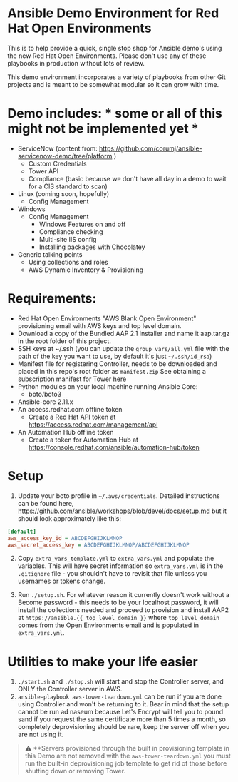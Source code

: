 # Ansible Demo Environment for Red Hat Open Environments 
This is to help provide a quick, single stop shop for Ansible demo's using the new Red Hat Open Environments.  Please don't use any of these playbooks in production without lots of review.  

This demo environment incorporates a variety of playbooks from other Git projects and is meant to be somewhat modular so it can grow with time.  

# Demo includes: * some or all of this might not be implemented yet *
  * ServiceNow (content from: https://github.com/corumj/ansible-servicenow-demo/tree/platform )
    * Custom Credentials
    * Tower API 
    * Compliance (basic because we don't have all day in a demo to wait for a CIS standard to scan)
  * Linux (coming soon, hopefully)
    * Config Management 
  * Windows 
    * Config Management 
      * Windows Features on and off
      * Compliance checking 
      * Multi-site IIS config 
      * Installing packages with Chocolatey
  * Generic talking points
    * Using collections and roles
    * AWS Dynamic Inventory & Provisioning
  

# Requirements:
  * Red Hat Open Environments "AWS Blank Open Environment" provisioning email with AWS keys and top level domain.
  * Download a copy of the Bundled AAP 2.1 installer and name it aap.tar.gz in the root folder of this project.  
  * SSH keys at ~/.ssh (you can update the `group_vars/all.yml` file with the path of the key you want to use, by default it's just `~/.ssh/id_rsa`)
  * Manifest file for registering Controller, needs to be downloaded and placed in this repo's root folder as `manifest.zip`  See obtaining a subscription manifest for Tower [here](https://docs.ansible.com/ansible-tower/latest/html/userguide/import_license.html#obtaining-a-subscriptions-manifest)
  * Python modules on your local machine running Ansible Core:
    * boto/boto3 
  * Ansible-core 2.11.x
  * An access.redhat.com offline token 
    - Create a Red Hat API token at https://access.redhat.com/management/api 
  * An Automation Hub offline token
    - Create a token for Automation Hub at https://console.redhat.com/ansible/automation-hub/token
    
# Setup
1. Update your boto profile in `~/.aws/credentials`.  Detailed instructions can be found here, https://github.com/ansible/workshops/blob/devel/docs/setup.md but it should look approximately like this:
```ini
[default]
aws_access_key_id = ABCDEFGHIJKLMNOP
aws_secret_access_key = ABCDEFGHIJKLMNOP/ABCDEFGHIJKLMNOP
```

2. Copy `extra_vars_template.yml` to `extra_vars.yml` and populate the variables.  This will have secret information so `extra_vars.yml` is in the `.gitignore` file - you shouldn't have to revisit that file unless you usernames or tokens change.  

3. Run `./setup.sh`.  For whatever reason it currently doesn't work without a Become password - this needs to be your localhost password, it will install the collections needed and proceed to provision and install AAP2 at `https://ansible.{{ top_level_domain }}` where `top_level_domain` comes from the Open Environments email and is populated in `extra_vars.yml`.

# Utilities to make your life easier
1. `./start.sh` and `./stop.sh` will start and stop the Controller server, and ONLY the Controller server in AWS.
3. `ansible-playbook aws-tower-teardown.yml` can be run if you are done using Controller and won't be returning to it.  Bear in mind that the setup cannot be run ad naseum because Let's Encrypt will tell you to pound sand if you request the same certificate more than 5 times a month, so completely deprovisioning should be rare, keep the server off when you are not using it.  
> :warning: **Servers provisioned through the built in provisioning template in this Demo are not removed with the `aws-tower-teardown.yml` you must run the built-in deprovisioning job template to get rid of those before shutting down or removing Tower.